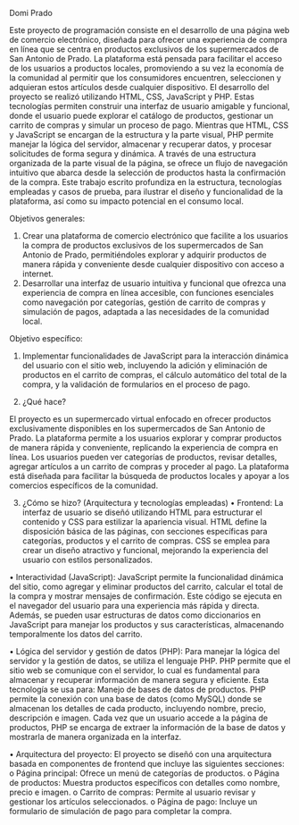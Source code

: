 Domi Prado

Este proyecto de programación consiste en el desarrollo de una página web de comercio electrónico, diseñada para ofrecer una experiencia de compra en línea que se centra en productos exclusivos de los supermercados de San Antonio de Prado. La plataforma está pensada para facilitar el acceso de los usuarios a productos locales, promoviendo a su vez la economía de la comunidad al permitir que los consumidores encuentren, seleccionen y adquieran estos artículos desde cualquier dispositivo.
El desarrollo del proyecto se realizó utilizando HTML, CSS, JavaScript y PHP. Estas tecnologías permiten construir una interfaz de usuario amigable y funcional, donde el usuario puede explorar el catálogo de productos, gestionar un carrito de compras y simular un proceso de pago. Mientras que HTML, CSS y JavaScript se encargan de la estructura y la parte visual, PHP permite manejar la lógica del servidor, almacenar y recuperar datos, y procesar solicitudes de forma segura y dinámica. A través de una estructura organizada de la parte visual de la página, se ofrece un flujo de navegación intuitivo que abarca desde la selección de productos hasta la confirmación de la compra. Este trabajo escrito profundiza en la estructura, tecnologías empleadas y casos de prueba, para ilustrar el diseño y funcionalidad de la plataforma, así como su impacto potencial en el consumo local.

Objetivos generales:
1.	Crear una plataforma de comercio electrónico que facilite a los usuarios la compra de productos exclusivos de los supermercados de San Antonio de Prado, permitiéndoles explorar y adquirir productos de manera rápida y conveniente desde cualquier dispositivo con acceso a internet.
2.	Desarrollar una interfaz de usuario intuitiva y funcional que ofrezca una experiencia de compra en línea accesible, con funciones esenciales como navegación por categorías, gestión de carrito de compras y simulación de pagos, adaptada a las necesidades de la comunidad local.

   
Objetivo específico:
1.	Implementar funcionalidades de JavaScript para la interacción dinámica del usuario con el sitio web, incluyendo la adición y eliminación de productos en el carrito de compras, el cálculo automático del total de la compra, y la validación de formularios en el proceso de pago.





1. ¿Qué hace?

El proyecto es un supermercado virtual enfocado en ofrecer productos exclusivamente disponibles en los supermercados de San Antonio de Prado. La plataforma permite a los usuarios explorar y comprar productos de manera rápida y conveniente, replicando la experiencia de compra en línea. Los usuarios pueden ver categorías de productos, revisar detalles, agregar artículos a un carrito de compras y proceder al pago. La plataforma está diseñada para facilitar la búsqueda de productos locales y apoyar a los comercios específicos de la comunidad.


3. ¿Cómo se hizo? (Arquitectura y tecnologías empleadas)
•	Frontend:
La interfaz de usuario se diseñó utilizando HTML para estructurar el contenido y CSS para estilizar la apariencia visual. HTML define la disposición básica de las páginas, con secciones específicas para categorías, productos y el carrito de compras. CSS se emplea para crear un diseño atractivo y funcional, mejorando la experiencia del usuario con estilos personalizados.

•	Interactividad (JavaScript):
JavaScript permite la funcionalidad dinámica del sitio, como agregar y eliminar productos del carrito, calcular el total de la compra y mostrar mensajes de confirmación. Este código se ejecuta en el navegador del usuario para una experiencia más rápida y directa. Además, se pueden usar estructuras de datos como diccionarios en JavaScript para manejar los productos y sus características, almacenando temporalmente los datos del carrito.


•	Lógica del servidor y gestión de datos (PHP):
Para manejar la lógica del servidor y la gestión de datos, se utiliza el lenguaje PHP. PHP permite que el sitio web se comunique con el servidor, lo cual es fundamental para almacenar y recuperar información de manera segura y eficiente. Esta tecnología se usa para: Manejo de bases de datos de productos. PHP permite la conexión con una base de datos (como MySQL) donde se almacenan los detalles de cada producto, incluyendo nombre, precio, descripción e imagen. Cada vez que un usuario accede a la página de productos, PHP se encarga de extraer la información de la base de datos y mostrarla de manera organizada en la interfaz.

•	Arquitectura del proyecto:
El proyecto se diseñó con una arquitectura basada en componentes de frontend que incluye las siguientes secciones:
o	Página principal: Ofrece un menú de categorías de productos.
o	Página de productos: Muestra productos específicos con detalles como nombre, precio e imagen.
o	Carrito de compras: Permite al usuario revisar y gestionar los artículos seleccionados.
o	Página de pago: Incluye un formulario de simulación de pago para completar la compra.
